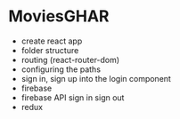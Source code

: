 # MoviesGHAR
- create react app
- folder structure
- routing (react-router-dom)
- configuring the paths
- sign in, sign up into the login component
- firebase
- firebase API sign in sign out
- redux